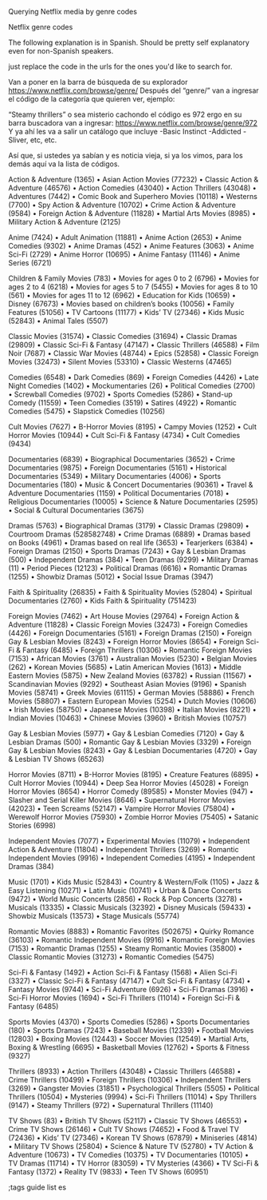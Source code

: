 Querying Netflix media by genre codes

Netflix genre codes

The following explanation is in Spanish. 
Should be pretty self explanatory even for non-Spanish speakers.

just replace the code in the urls for the ones you'd like to search for.

Van a poner en la barra de búsqueda de su explorador 
https://www.netflix.com/browse/genre/
Después del “genre/” van a ingresar el código de la categoría que quieren ver, ejemplo:

“Steamy thrillers” o sea misterio cachondo el código es 972 ergo en su barra buscadora van a ingresar:
https://www.netflix.com/browse/genre/972
Y ya ahí les va a salir un catálogo que incluye
-Basic Instinct
-Addicted
-Sliver, etc, etc.

Así que, si ustedes ya sabían y es noticia vieja, si ya los vimos, para los demás aquí va la lista de códigos. 

Action & Adventure (1365)
• Asian Action Movies (77232)
• Classic Action & Adventure (46576)
• Action Comedies (43040)
• Action Thrillers (43048)
• Adventures (7442)
• Comic Book and Superhero Movies (10118)
• Westerns (7700)
• Spy Action & Adventure (10702)
• Crime Action & Adventure (9584)
• Foreign Action & Adventure (11828)
• Martial Arts Movies (8985)
• Military Action & Adventure (2125)

Anime (7424)
• Adult Animation (11881)
• Anime Action (2653)
• Anime Comedies (9302)
• Anime Dramas (452)
• Anime Features (3063)
• Anime Sci-Fi (2729)
• Anime Horror (10695)
• Anime Fantasy (11146)
• Anime Series (6721)

Children & Family Movies (783)
• Movies for ages 0 to 2 (6796)
• Movies for ages 2 to 4 (6218)
• Movies for ages 5 to 7 (5455)
• Movies for ages 8 to 10 (561)
• Movies for ages 11 to 12 (6962)
• Education for Kids (10659)
• Disney (67673)
• Movies based on children’s books (10056)
• Family Features (51056)
• TV Cartoons (11177)
• Kids’ TV (27346)
• Kids Music (52843)
• Animal Tales (5507)

Classic Movies (31574)
• Classic Comedies (31694)
• Classic Dramas (29809)
• Classic Sci-Fi & Fantasy (47147)
• Classic Thrillers (46588)
• Film Noir (7687)
• Classic War Movies (48744)
• Epics (52858)
• Classic Foreign Movies (32473)
• Silent Movies (53310)
• Classic Westerns (47465)

Comedies (6548)
• Dark Comedies (869)
• Foreign Comedies (4426)
• Late Night Comedies (1402)
• Mockumentaries (26)
• Political Comedies (2700)
• Screwball Comedies (9702)
• Sports Comedies (5286)
• Stand-up Comedy (11559)
• Teen Comedies (3519)
• Satires (4922)
• Romantic Comedies (5475)
• Slapstick Comedies (10256)

Cult Movies (7627)
• B-Horror Movies (8195)
• Campy Movies (1252)
• Cult Horror Movies (10944)
• Cult Sci-Fi & Fantasy (4734)
• Cult Comedies (9434)

Documentaries (6839)
• Biographical Documentaries (3652)
• Crime Documentaries (9875)
• Foreign Documentaries (5161)
• Historical Documentaries (5349)
• Military Documentaries (4006)
• Sports Documentaries (180)
• Music & Concert Documentaries (90361)
• Travel & Adventure Documentaries (1159)
• Political Documentaries (7018)
• Religious Documentaries (10005)
• Science & Nature Documentaries (2595)
• Social & Cultural Documentaries (3675)

Dramas (5763)
• Biographical Dramas (3179)
• Classic Dramas (29809)
• Courtroom Dramas (528582748)
• Crime Dramas (6889)
• Dramas based on Books (4961)
• Dramas based on real life (3653)
• Tearjerkers (6384)
• Foreign Dramas (2150)
• Sports Dramas (7243)
• Gay & Lesbian Dramas (500)
• Independent Dramas (384)
• Teen Dramas (9299)
• Military Dramas (11)
• Period Pieces (12123)
• Political Dramas (6616)
• Romantic Dramas (1255)
• Showbiz Dramas (5012)
• Social Issue Dramas (3947)

Faith & Spirituality (26835)
• Faith & Spirituality Movies (52804)
• Spiritual Documentaries (2760)
• Kids Faith & Spirituality (751423)

Foreign Movies (7462)
• Art House Movies (29764)
• Foreign Action & Adventure (11828)
• Classic Foreign Movies (32473)
• Foreign Comedies (4426)
• Foreign Documentaries (5161)
• Foreign Dramas (2150)
• Foreign Gay & Lesbian Movies (8243)
• Foreign Horror Movies (8654)
• Foreign Sci-Fi & Fantasy (6485)
• Foreign Thrillers (10306)
• Romantic Foreign Movies (7153)
• African Movies (3761)
• Australian Movies (5230)
• Belgian Movies (262)
• Korean Movies (5685)
• Latin American Movies (1613)
• Middle Eastern Movies (5875)
• New Zealand Movies (63782)
• Russian (11567)
• Scandinavian Movies (9292)
• Southeast Asian Movies (9196)
• Spanish Movies (58741)
• Greek Movies (61115)
• German Movies (58886)
• French Movies (58807)
• Eastern European Movies (5254)
• Dutch Movies (10606)
• Irish Movies (58750)
• Japanese Movies (10398)
• Italian Movies (8221)
• Indian Movies (10463)
• Chinese Movies (3960)
• British Movies (10757)

Gay & Lesbian Movies (5977)
• Gay & Lesbian Comedies (7120)
• Gay & Lesbian Dramas (500)
• Romantic Gay & Lesbian Movies (3329)
• Foreign Gay & Lesbian Movies (8243)
• Gay & Lesbian Documentaries (4720)
• Gay & Lesbian TV Shows (65263)

Horror Movies (8711)
• B-Horror Movies (8195)
• Creature Features (6895)
• Cult Horror Movies (10944)
• Deep Sea Horror Movies (45028)
• Foreign Horror Movies (8654)
• Horror Comedy (89585)
• Monster Movies (947)
• Slasher and Serial Killer Movies (8646)
• Supernatural Horror Movies (42023)
• Teen Screams (52147)
• Vampire Horror Movies (75804)
• Werewolf Horror Movies (75930)
• Zombie Horror Movies (75405)
• Satanic Stories (6998)

Independent Movies (7077)
• Experimental Movies (11079)
• Independent Action & Adventure (11804)
• Independent Thrillers (3269)
• Romantic Independent Movies (9916)
• Independent Comedies (4195)
• Independent Dramas (384)

Music (1701)
• Kids Music (52843)
• Country & Western/Folk (1105)
• Jazz & Easy Listening (10271)
• Latin Music (10741)
• Urban & Dance Concerts (9472)
• World Music Concerts (2856)
• Rock & Pop Concerts (3278)
• Musicals (13335)
• Classic Musicals (32392)
• Disney Musicals (59433)
• Showbiz Musicals (13573)
• Stage Musicals (55774)

Romantic Movies (8883)
• Romantic Favorites (502675)
• Quirky Romance (36103)
• Romantic Independent Movies (9916)
• Romantic Foreign Movies (7153)
• Romantic Dramas (1255)
• Steamy Romantic Movies (35800)
• Classic Romantic Movies (31273)
• Romantic Comedies (5475)

Sci-Fi & Fantasy (1492)
• Action Sci-Fi & Fantasy (1568)
• Alien Sci-Fi (3327)
• Classic Sci-Fi & Fantasy (47147)
• Cult Sci-Fi & Fantasy (4734)
• Fantasy Movies (9744)
• Sci-Fi Adventure (6926)
• Sci-Fi Dramas (3916)
• Sci-Fi Horror Movies (1694)
• Sci-Fi Thrillers (11014)
• Foreign Sci-Fi & Fantasy (6485)

Sports Movies (4370)
• Sports Comedies (5286)
• Sports Documentaries (180)
• Sports Dramas (7243)
• Baseball Movies (12339)
• Football Movies (12803)
• Boxing Movies (12443)
• Soccer Movies (12549)
• Martial Arts, Boxing & Wrestling (6695)
• Basketball Movies (12762)
• Sports & Fitness (9327)

Thrillers (8933)
• Action Thrillers (43048)
• Classic Thrillers (46588)
• Crime Thrillers (10499)
• Foreign Thrillers (10306)
• Independent Thrillers (3269)
• Gangster Movies (31851)
• Psychological Thrillers (5505)
• Political Thrillers (10504)
• Mysteries (9994)
• Sci-Fi Thrillers (11014)
• Spy Thrillers (9147)
• Steamy Thrillers (972)
• Supernatural Thrillers (11140)

TV Shows (83)
• British TV Shows (52117)
• Classic TV Shows (46553)
• Crime TV Shows (26146)
• Cult TV Shows (74652)
• Food & Travel TV (72436)
• Kids’ TV (27346)
• Korean TV Shows (67879)
• Miniseries (4814)
• Military TV Shows (25804)
• Science & Nature TV (52780)
• TV Action & Adventure (10673)
• TV Comedies (10375)
• TV Documentaries (10105)
• TV Dramas (11714)
• TV Horror (83059)
• TV Mysteries (4366)
• TV Sci-Fi & Fantasy (1372)
• Reality TV (9833)
• Teen TV Shows (60951)


;tags guide list es